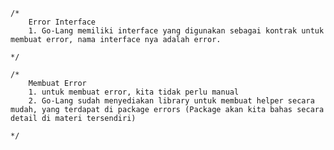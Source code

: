 	/*
		Error Interface
		1. Go-Lang memiliki interface yang digunakan sebagai kontrak untuk membuat error, nama interface nya adalah error.

	*/

    /*
		Membuat Error
		1. untuk membuat error, kita tidak perlu manual
		2. Go-Lang sudah menyediakan library untuk membuat helper secara mudah, yang terdapat di package errors (Package akan kita bahas secara detail di materi tersendiri)

	*/